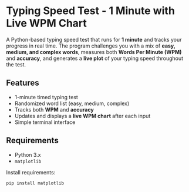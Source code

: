# Typing Speed Test - 1 Minute with Live WPM Chart

A Python-based typing speed test that runs for **1 minute** and tracks your progress in real time. The program challenges you with a mix of **easy, medium, and complex words**, measures both **Words Per Minute (WPM)** and **accuracy**, and generates a **live plot** of your typing speed throughout the test.

## Features
- 1-minute timed typing test
- Randomized word list (easy, medium, complex)
- Tracks both **WPM** and **accuracy**
- Updates and displays a **live WPM chart** after each input
- Simple terminal interface

## Requirements
- Python 3.x
- `matplotlib`

Install requirements:

```bash
pip install matplotlib
